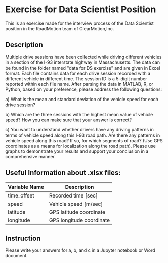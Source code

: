 # Exercise for Data Scientist Position
This is an exercise made for the interview process of the Data Scientist position in the RoadMotion team of ClearMotion,Inc.



## Description

Multiple drive sessions have been collected while driving different vehicles in a section of the I-93 interstate highway in Massachusetts.  The data can be found in the folder named "data for DS exercise" and are given in Excel format. Each file contains data for each drive session recorded with a different vehicle in different time. The session ID is a 5-digit number reported within each file name. After parsing the data in MATLAB, R, or Python, based on your preference, please address the following questions:

a)	What is the mean and standard deviation of the vehicle speed for each drive session?

b)	Which are the three sessions with the highest mean value of vehicle speed? How you can make sure that your answer is correct? 

c)	You want to understand whether drivers have any driving patterns in terms of vehicle speed along this I-93 road path. Are there any patterns in vehicle speed along this road? If so, for which segments of road? (Use GPS coordinates as a means for localization along the road path). Please use graphs to demonstrate your results and support your conclusion in a comprehensive manner.  


## Useful Information about .xlsx files:


|Variable Name | Description |
| ------------- | ------------- |
| time_offset  | Recorded time [sec]  |
| speed  | Vehicle speed [m/sec] |
| latitude | GPS latitude coordinate |
| longitude | GPS longitude coordinate |



## Instruction

Please write your answers for a, b, and c in a Jupyter notebook or Word document.  



